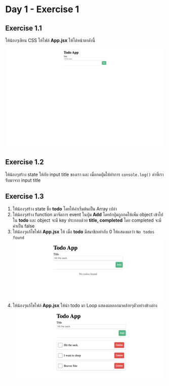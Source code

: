 # Day 1 - Exercise 1

## Exercise 1.1
ให้น้องๆเขียน CSS ให้ไฟล์ **App.jsx** ให้ได้หน้าตาดังนี้

![Preview CSS](doc/Preview_CSS.png)

## Exercise 1.2
ให้น้องๆสร้าง state ให้กับ input title ของเรา และ เมื่อกดปุ่มให้ทำการ `console.log()` ค่าที่เรารับมาจาก input title

## Exercise 1.3
1. ให้น้องๆสร้าง state ชื่อ **todo** โดยให้ค่าเริ่มต้นเป็น Array เปล่า
2. ให้น้องๆสร้าง function มาจัดการ event ในปุ่ม **Add** โดยถ้าปุ่มถูกกดให้เพิ่ม object เข้าไปใน **todo** และ object จะมี key ประกอบด้วย **title, completed** โดย completed จะมีค่าเป็น false
3. ให้น้องๆแก้ไขไฟล์ **App.jsx** ให้ เมื่อ **todo** มีสมาชิกเท่ากับ 0 ให้แสดงผลว่า `No todos found`
   ![Preview Condition JSX](doc/Preview_Condition_JSX.png)
4. ให้น้องๆแก้ไขไฟล์ **App.jsx** ให้นำ todo มา Loop แสดงผลออกมาคล้ายๆตัวอย่างข้างล่าง
   ![Preview Array JSX](doc/Preview_Array_JSX.png)

